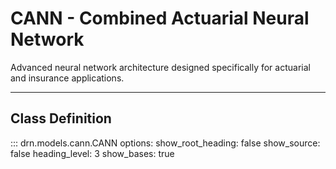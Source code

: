 # CANN - Combined Actuarial Neural Network

Advanced neural network architecture designed specifically for actuarial and insurance applications.

---

## Class Definition

::: drn.models.cann.CANN
    options:
      show_root_heading: false
      show_source: false
      heading_level: 3
      show_bases: true

<!-- 
## Actuarial Applications

### Insurance Claim Modeling
```python
# Model insurance claims with gamma distribution
claim_model = CANN(
    input_dim=10,
    distribution='gamma',
    hidden_sizes=[128, 64, 32],
    use_embedding=True,
    categorical_features=[0, 3, 7]  # Policy type, region, vehicle class
)

# Incorporate actuarial constraints
claim_model.add_monotonicity_constraint('age', direction='increasing')
claim_model.add_positivity_constraint(['income', 'vehicle_value'])

# Train with actuarial loss
claim_model.fit(
    X_train, 
    y_train, 
    validation_data=(X_val, y_val),
    epochs=200,
    early_stopping=True
)

# Generate regulatory capital calculations
predictions = claim_model.predict(X_test)
var_95 = claim_model.quantiles(X_test, [95])[0]
expected_shortfall = claim_model.expected_shortfall(X_test, 95)
``` -->
